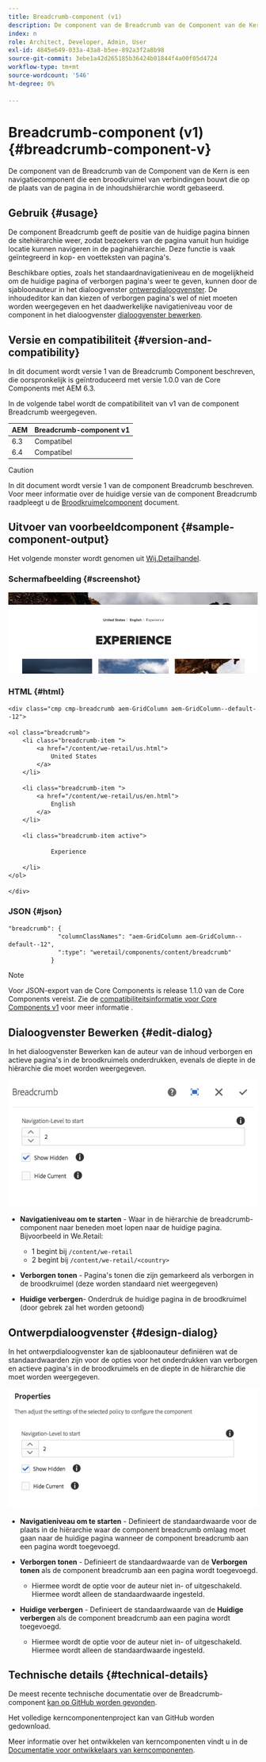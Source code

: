 ```yaml
---
title: Breadcrumb-component (v1)
description: De component van de Breadcrumb van de Component van de Kern is een navigatiecomponent die een broodkruimel van verbindingen bouwt die op de plaats van de pagina in de inhoudshiërarchie wordt gebaseerd.
index: n
role: Architect, Developer, Admin, User
exl-id: 4845e649-033a-43a8-b5ee-892a3f2a8b98
source-git-commit: 3ebe1a42d265185b36424b01844f4a00f05d4724
workflow-type: tm+mt
source-wordcount: '546'
ht-degree: 0%

---
```


# Breadcrumb-component (v1) {#breadcrumb-component-v}

De component van de Breadcrumb van de Component van de Kern is een navigatiecomponent die een broodkruimel van verbindingen bouwt die op de plaats van de pagina in de inhoudshiërarchie wordt gebaseerd.

## Gebruik {#usage}

De component Breadcrumb geeft de positie van de huidige pagina binnen de sitehiërarchie weer, zodat bezoekers van de pagina vanuit hun huidige locatie kunnen navigeren in de paginahiërarchie. Deze functie is vaak geïntegreerd in kop- en voetteksten van pagina&#39;s.

Beschikbare opties, zoals het standaardnavigatieniveau en de mogelijkheid om de huidige pagina of verborgen pagina&#39;s weer te geven, kunnen door de sjabloonauteur in het dialoogvenster [ontwerpdialoogvenster](#design-dialog). De inhoudeditor kan dan kiezen of verborgen pagina&#39;s wel of niet moeten worden weergegeven en het daadwerkelijke navigatieniveau voor de component in het dialoogvenster [dialoogvenster bewerken](#edit-dialog).

## Versie en compatibiliteit {#version-and-compatibility}

In dit document wordt versie 1 van de Breadcrumb Component beschreven, die oorspronkelijk is geïntroduceerd met versie 1.0.0 van de Core Components met AEM 6.3.

In de volgende tabel wordt de compatibiliteit van v1 van de component Breadcrumb weergegeven.

| AEM | Breadcrumb-component v1 |
|--- |--- |
| 6.3 | Compatibel |
| 6.4 | Compatibel |

>[!CAUTION]
>
>In dit document wordt versie 1 van de component Breadcrumb beschreven.
>Voor meer informatie over de huidige versie van de component Breadcrumb raadpleegt u de [Broodkruimelcomponent](/help/components/breadcrumb.md) document.

## Uitvoer van voorbeeldcomponent {#sample-component-output}

Het volgende monster wordt genomen uit [Wij.Detailhandel](https://helpx.adobe.com/experience-manager/6-4/sites/developing/using/we-retail.html).

### Schermafbeelding {#screenshot}

![](/help/assets/chlimage_1-33.png)

### HTML {#html}

```
<div class="cmp cmp-breadcrumb aem-GridColumn aem-GridColumn--default--12">

<ol class="breadcrumb">
    <li class="breadcrumb-item ">
        <a href="/content/we-retail/us.html">
            United States
        </a>
    </li>

    <li class="breadcrumb-item ">
        <a href="/content/we-retail/us/en.html">
            English
        </a>
    </li>

    <li class="breadcrumb-item active">
        
            Experience
        
    </li>
</ol>
 
</div>
```

### JSON {#json}

```
"breadcrumb": {
              "columnClassNames": "aem-GridColumn aem-GridColumn--default--12",
              ":type": "weretail/components/content/breadcrumb"
            }
```

>[!NOTE]
>
>Voor JSON-export van de Core Components is release 1.1.0 van de Core Components vereist. Zie de [compatibiliteitsinformatie voor Core Components v1](/help/versions.md) voor meer informatie .

## Dialoogvenster Bewerken {#edit-dialog}

In het dialoogvenster Bewerken kan de auteur van de inhoud verborgen en actieve pagina&#39;s in de broodkruimels onderdrukken, evenals de diepte in de hiërarchie die moet worden weergegeven.

![](/help/assets/chlimage_1-34.png)

* **Navigatieniveau om te starten** - Waar in de hiërarchie de breadcrumb-component naar beneden moet lopen naar de huidige pagina. Bijvoorbeeld in We.Retail:

   * 1 begint bij `/content/we-retail`
   * 2 begint bij `/content/we-retail/<country>`

* **Verborgen tonen** - Pagina&#39;s tonen die zijn gemarkeerd als verborgen in de broodkruimel (deze worden standaard niet weergegeven)
* **Huidige verbergen**- Onderdruk de huidige pagina in de broodkruimel (door gebrek zal het worden getoond)

## Ontwerpdialoogvenster {#design-dialog}

In het ontwerpdialoogvenster kan de sjabloonauteur definiëren wat de standaardwaarden zijn voor de opties voor het onderdrukken van verborgen en actieve pagina&#39;s in de broodkruimels en de diepte in de hiërarchie die moet worden weergegeven.

![](/help/assets/chlimage_1-35.png)

* **Navigatieniveau om te starten** - Definieert de standaardwaarde voor de plaats in de hiërarchie waar de component breadcrumb omlaag moet gaan naar de huidige pagina wanneer de component breadcrumb aan een pagina wordt toegevoegd.
* **Verborgen tonen** - Definieert de standaardwaarde van de **Verborgen tonen** als de component breadcrumb aan een pagina wordt toegevoegd.

   * Hiermee wordt de optie voor de auteur niet in- of uitgeschakeld. Hiermee wordt alleen de standaardwaarde ingesteld.

* **Huidige verbergen** - Definieert de standaardwaarde van de **Huidige verbergen** als de component breadcrumb aan een pagina wordt toegevoegd.

   * Hiermee wordt de optie voor de auteur niet in- of uitgeschakeld. Hiermee wordt alleen de standaardwaarde ingesteld.

## Technische details {#technical-details}

De meest recente technische documentatie over de Breadcrumb-component [kan op GitHub worden gevonden](https://github.com/adobe/aem-core-wcm-components/tree/master/content/src/content/jcr_root/apps/core/wcm/components/breadcrumb/v1/breadcrumb).

Het volledige kerncomponentenproject kan van GitHub worden gedownload.

Meer informatie over het ontwikkelen van kerncomponenten vindt u in de [Documentatie voor ontwikkelaars van kerncomponenten](/help/developing/overview.md).
